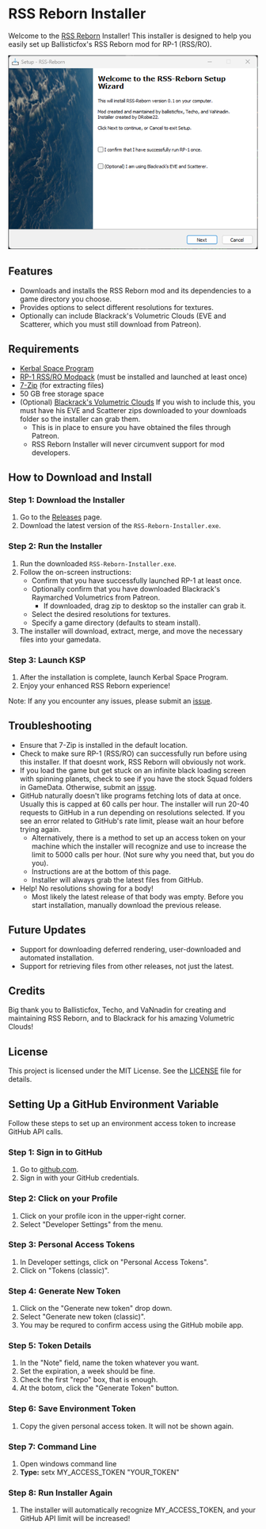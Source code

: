 # RSS Reborn Installer

Welcome to the [RSS Reborn](https://github.com/RSS-Reborn/RSS-Reborn) Installer! This installer is designed to help you easily set up Ballisticfox's RSS Reborn mod for RP-1 (RSS/RO).

![RSS Reborn Installer](https://github.com/drobie22/RSS-Reborn-Installer/blob/main/Images/wizard.png?raw=true)

## Features

- Downloads and installs the RSS Reborn mod and its dependencies to a game directory you choose. 
- Provides options to select different resolutions for textures.
- Optionally can include Blackrack's Volumetric Clouds (EVE and Scatterer, which you must still download from Patreon).

## Requirements

- [Kerbal Space Program](https://www.kerbalspaceprogram.com/)
- [RP-1 RSS/RO Modpack](https://github.com/KSP-RO/RP-0) (must be installed and launched at least once)
- [7-Zip](https://www.7-zip.org/download.html) (for extracting files)
- 50 GB free storage space
- (Optional) [Blackrack's Volumetric Clouds](https://www.patreon.com/blackrack) If you wish to include this, you must have his EVE and Scatterer zips downloaded to your downloads folder so the installer can grab them. 
    - This is in place to ensure you have obtained the files through Patreon. 
    - RSS Reborn Installer will never circumvent support for mod developers. 

## How to Download and Install

### Step 1: Download the Installer

1. Go to the [Releases](https://github.com/drobie22/RSS-Reborn-Installer/releases) page.
2. Download the latest version of the `RSS-Reborn-Installer.exe`.

### Step 2: Run the Installer

1. Run the downloaded `RSS-Reborn-Installer.exe`.
2. Follow the on-screen instructions:
   - Confirm that you have successfully launched RP-1 at least once.
   - Optionally confirm that you have downloaded Blackrack's Raymarched Volumetrics from Patreon.
       - If downloaded, drag zip to desktop so the installer can grab it.
   - Select the desired resolutions for textures.
   - Specify a game directory (defaults to steam install). 
3. The installer will download, extract, merge, and move the necessary files into your gamedata.

### Step 3: Launch KSP

1. After the installation is complete, launch Kerbal Space Program.
2. Enjoy your enhanced RSS Reborn experience!

Note: If any you encounter any issues, please submit an [issue](https://github.com/drobie22/RSS-Reborn-Installer/issues).

## Troubleshooting

- Ensure that 7-Zip is installed in the default location.
- Check to make sure RP-1 (RSS/RO) can successfully run before using this installer. If that doesnt work, RSS Reborn will obviously not work. 
- If you load the game but get stuck on an infinite black loading screen with spinning planets, check to see if you have the stock Squad folders in GameData. Otherwise, submit an [issue](https://github.com/drobie22/RSS-Reborn-Installer/issues).
- GitHub naturally doesn't like programs fetching lots of data at once. Usually this is capped at 60 calls per hour. The installer will run 20-40 requests to GitHub in a run depending on resolutions selected. If you see an error related to GitHub's rate limit, please wait an hour before trying again. 
    - Alternatively, there is a method to set up an access token on your machine which the installer will recognize and use to increase the limit to 5000 calls per hour. (Not sure why you need that, but you do you). 
    - Instructions are at the bottom of this page.
    - Installer will always grab the latest files from GitHub.
- Help! No resolutions showing for a body! 
    - Most likely the latest release of that body was empty. Before you start installation, manually download the previous release. 

## Future Updates

- Support for downloading deferred rendering, user-downloaded and automated installation. 
- Support for retrieving files from other releases, not just the latest. 

## Credits

Big thank you to Ballisticfox, Techo, and VaNnadin for creating and maintaining RSS Reborn, and to Blackrack for his amazing Volumetric Clouds!

## License

This project is licensed under the MIT License. See the [LICENSE](LICENSE) file for details.

## Setting Up a GitHub Environment Variable

Follow these steps to set up an environment access token to increase GitHub API calls.

### Step 1: Sign in to GitHub
1. Go to [github.com](https://github.com).
2. Sign in with your GitHub credentials.

### Step 2: Click on your Profile
1. Click on your profile icon in the upper-right corner.
2. Select "Developer Settings" from the menu.

### Step 3: Personal Access Tokens
1. In Developer settings, click on "Personal Access Tokens".
2. Click on "Tokens (classic)".

### Step 4: Generate New Token
1. Click on the "Generate new token" drop down.
2. Select "Generate new token (classic)".
3. You may be requred to confirm access using the GitHub mobile app.

### Step 5: Token Details
1. In the "Note" field, name the token whatever you want.
2. Set the expiration, a week should be fine.
3. Check the first "repo" box, that is enough.
4. At the botom, click the "Generate Token" button.

### Step 6: Save Environment Token
1. Copy the given personal access token. It will not be shown again.

### Step 7: Command Line
1. Open windows command line
2. **Type:** setx MY_ACCESS_TOKEN "YOUR_TOKEN"

### Step 8: Run Installer Again
1. The installer will automatically recognize MY_ACCESS_TOKEN, and your GitHub API limit will be increased!

